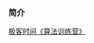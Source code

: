 ### 简介

[极客时间《算法训练营》](https://u.geekbang.org/subject/algorithm3rd?utm_source=time_web&utm_medium=menu&utm_term=timewebmenu&utm_identify=geektime&utm_content=menu&utm_campaign=timewebmenu&gk_cus_user_wechat=university)
